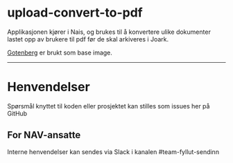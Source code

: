 upload-convert-to-pdf
=====================

Applikasjonen kjører i Nais, og brukes til å konvertere ulike dokumenter lastet opp av brukere til pdf før de
skal arkiveres i Joark.

[Gotenberg](https://gotenberg.dev/) er brukt som base image.

---

# Henvendelser

Spørsmål knyttet til koden eller prosjektet kan stilles som issues her på GitHub

## For NAV-ansatte

Interne henvendelser kan sendes via Slack i kanalen #team-fyllut-sendinn
